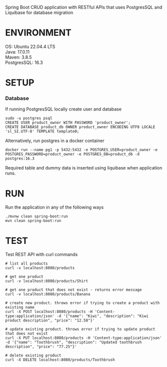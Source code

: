 Spring Boot CRUD application with RESTful APIs that uses PostgresSQL and Liquibase for database migration

# ENVIRONMENT
OS: Ubuntu 22.04.4 LTS\
Java: 17.0.11\
Maven: 3.8.5\
PostgresSQL: 16.3

# SETUP

### Database
If running PostgresSQL locally create user and database
```shell
sudo -u postgres psql
CREATE USER product_owner WITH PASSWORD 'product_owner';
CREATE DATABASE product_db OWNER product_owner ENCODING UTF8 LOCALE 'sl_SI.UTF-8' TEMPLATE template0;
```
Alternatively, run postgres in a docker container
```shell
docker run --name pg1 -p 5432:5432 -e POSTGRES_USER=product_owner -e POSTGRES_PASSWORD=product_owner -e POSTGRES_DB=product_db -d postgres:16.3
```
Required table and dummy data is inserted using liquibase when application runs.

# RUN
Run the application in any of the following ways
```shell
./mvnw clean spring-boot:run
mvn clean spring-boot:run
```

# TEST
Test REST API with curl commands

```shell
# list all products
curl -v localhost:8080/products

# get one product
curl -v localhost:8080/products/Shirt

# get one product that does not exist - returns error message
curl -v localhost:8080/products/Banana

# create new product. throws error if trying to create a product with existing name 
curl -X POST localhost:8080/products -H 'Content-type:application/json' -d '{"name": "Kiwi", "description": "Kiwi product description", "price": "12.58"}'

# update existing product. throws error if trying to update product that does not exist
curl -X PUT localhost:8080/products -H 'Content-type:application/json' -d '{"name": "Toothbrush", "description": "Updated toothbrush description", "price": "77.25"}'

# delete existing product
curl -X DELETE localhost:8080/products/Toothbrush
```
